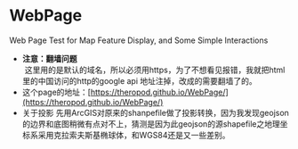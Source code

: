 # WebPage
Web Page Test for Map Feature Display, and Some Simple Interactions
* **注意：翻墙问题**  
  这里用的是默认的域名，所以必须用https，为了不想看见报错，我就把html里的中国访问的http的google api 地址注掉，改成的需要翻墙了的。
* 这个page的地址：[https://theropod.github.io/WebPage/](https://theropod.github.io/WebPage/)
* 关于投影 先用ArcGIS对原来的shanpefile做了投影转换，因为我发现geojson的边界和底图稍微有点对不上，猜测是因为此geojson的源shapefile之地理坐标系采用克拉索夫斯基椭球体，和WGS84还是又一些差别。
